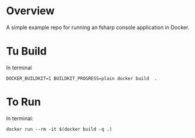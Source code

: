
# Overview

A simple example repo for running an fsharp console application in Docker.

# Tu Build

In terminal

```
DOCKER_BUILDKIT=1 BUILDKIT_PROGRESS=plain docker build  .
```

# To Run

In terminal:

```
docker run --rm -it $(docker build -q .)
```
